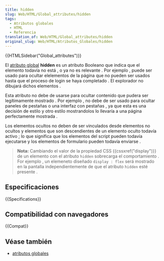 ```yaml
---
title: hidden
slug: Web/HTML/Global_attributes/hidden
tags:
  - Atributos globales
  - HTML
  - Referencia
translation_of: Web/HTML/Global_attributes/hidden
original_slug: Web/HTML/Atributos_Globales/hidden
---
```

{{HTMLSidebar("Global_attributes")}}

El [atributo global](/es/docs/Web/HTML/Atributos_Globales/) **hidden** es un atributo Booleano que indica que el elemento todavía no está , o ya no es relevante . Por ejemplo , puede ser usado para ocultar elelementos de la página que no pueden ser usados hasta que el proceso de login se haya completado . El explorador no dibujará dichos elementos .

Esta atributo no debe de usarse para ocultar contenido que pudera ser legítimamente mostrado . Por ejemplo , no debe de ser usado para ocultar paneles de pestañas o una interfaz con pestañas , ya que esta es una decisión de estilo y otro estilo mostrandolos lo llevaría a una página perfectamente mostrada .

Los elementos ocultos no deben de ser vinculados desde elementos no ocultos y elementos que son descendientes de un elemento oculto todavía activo ; lo que significa que los elementos del script pueden todavía ejecutarse y los elementos de formulario pueden todavía enviarse .

> **Nota:** Cambiando el valor de la propiedad CSS {{cssxref("display")}} de un elemento con el atributo `hidden` sobrecarga el comportamiento . For ejemplo , un elemeneto diseñado `display : flex` será mostrado en la pantalla independientemente de que el atributo `hidden` esté presente .

## Especificaciones

{{Specifications}}

## Compatibilidad con navegadores

{{Compat}}

## Véase también

- [atributos globales](/es/docs/Web/HTML/Atributos_Globales/)
